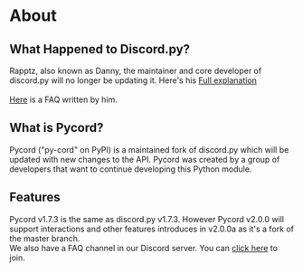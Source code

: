 # About
## What Happened to Discord.py?
Rapptz, also known as Danny, the maintainer and core developer of discord.py will no longer be updating it. Here's his [Full explanation](https://gist.github.com/Rapptz/4a2f62751b9600a31a0d3c78100287f1)              
</br>
[Here](https://gist.github.com/Rapptz/4a2f62751b9600a31a0d3c78100287f1#FAQ) is a FAQ written by him.

## What is Pycord?
Pycord ("py-cord" on PyPI) is a maintained fork of discord.py which will be updated with new changes to the API. Pycord was created by a group of developers that want to continue developing this Python module.

## Features
Pycord v1.7.3 is the same as discord.py v1.7.3. However Pycord v2.0.0 will support interactions and other features introduces in v2.0.0a as it's a fork of the master branch. <br>
We also have a FAQ channel in our Discord server. You can [click here](https://discord.gg/nRMbjMnxCz) to join.
